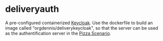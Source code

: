 # deliveryauth
A pre-configured containerized [Keycloak](https://www.keycloak.org/). Use the dockerfile to build an image called "orgdennis/deliverykeycloak", so that the server can be used as the authentification server in the [Pizza Scenario](https://github.com/dennisgassner/pizza-delivery).

